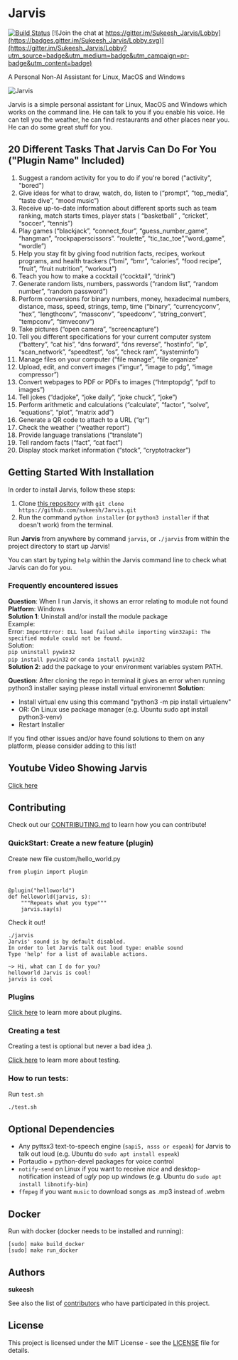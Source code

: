 # Jarvis

[![Build Status](https://travis-ci.org/sukeesh/Jarvis.svg?branch=master)](https://travis-ci.org/sukeesh/Jarvis) [![Join the chat at https://gitter.im/Sukeesh_Jarvis/Lobby](https://badges.gitter.im/Sukeesh_Jarvis/Lobby.svg)](https://gitter.im/Sukeesh_Jarvis/Lobby?utm_source=badge&utm_medium=badge&utm_campaign=pr-badge&utm_content=badge)

A Personal Non-AI Assistant for Linux, MacOS and Windows

![Jarvis](http://i.imgur.com/xZ8x9ES.jpg)

Jarvis is a simple personal assistant for Linux, MacOS and Windows which works on the command line. He can talk to you if you enable his voice. He can tell you the weather, he can find restaurants and other places near you. He can do some great stuff for you.

## 20 Different Tasks That Jarvis Can Do For You ("Plugin Name" Included)
1. Suggest a random activity for you to do if you're bored ("activity", "bored")
2. Give ideas for what to draw, watch, do, listen to (“prompt”, “top_media”, “taste dive”, “mood music”)
3. Receive up-to-date information about different sports such as team ranking, match starts times, player stats ( “basketball” , “cricket”, “soccer”, “tennis”)
4. Play games (“blackjack”, “connect_four”, “guess_number_game”, “hangman”, “rockpaperscissors”. “roulette”, “tic_tac_toe”,”word_game”, “wordle”)
5. Help you stay fit by giving food nutrition facts, recipes, workout programs, and health trackers (“bmi”, “bmr”, “calories”, “food recipe”, “fruit”, “fruit nutrition”, “workout”)
6. Teach you how to make a cocktail (“cocktail”, “drink”)
7. Generate random lists, numbers, passwords (“random list”, “random number”, “random password”)
8. Perform conversions for binary numbers, money, hexadecimal numbers, distance, mass, speed, strings, temp, time (“binary”, “currencyconv”, “hex”, “lengthconv”, “massconv”, “speedconv”, “string_convert”, “tempconv”, “timveconv”)
9. Take pictures (“open camera”, “screencapture”)
10. Tell you different specifications for your current computer system (“battery”,  “cat his”, “dns forward”, “dns reverse”, “hostinfo”, “ip”, “scan_network”, “speedtest”, “os”, “check ram”, “systeminfo”)
11. Manage files on your computer (“file manage”, “file organize”
12. Upload, edit, and convert images (“imgur”, “image to pdg”,  “image compressor”)
13. Convert webpages to PDF or PDFs to images (“htmptopdg”, “pdf to images”)
14. Tell jokes (“dadjoke”, “joke daily”, “joke chuck”, “joke”) 
15. Perform arithmetic and calculations (“calculate”, “factor”, “solve”, “equations”, “plot”, “matrix add”)
16. Generate a QR code to attach to a URL (“qr”)
17. Check the weather (“weather report”)
18. Provide language translations (“translate”)
19. Tell random facts (“fact”, “cat fact”)
20. Display stock market information (“stock”, “cryptotracker”)

## Getting Started With Installation

In order to install Jarvis, follow these steps:
1. Clone [this repository](https://github.com/sukeesh/Jarvis.git) with `git clone https://github.com/sukeesh/Jarvis.git`
2. Run the command `python installer` (or `python3 installer` if that doesn't work) from the terminal.

Run **Jarvis** from anywhere by command `jarvis`, or `./jarvis` from within the project directory to start up Jarvis!

You can start by typing `help` within the Jarvis command line to check what Jarvis can do for you.

### Frequently encountered issues
**Question**: When I run Jarvis, it shows an error relating to module not found<br>
**Platform**: Windows<br>
**Solution 1**: Uninstall and/or install the module package<br>
Example:<br>
Error: `ImportError: DLL load failed while importing win32api: The specified module could not be found.`<br>
Solution:<br>
`pip uninstall pywin32`<br>
`pip install pywin32` or `conda install pywin32`<br>
**Solution 2**: add the package to your environment variables system PATH.<br>

**Question**: After cloning the repo in terminal it gives an error when running python3 installer saying please install virtual environemnt
**Solution**: 
- Install virtual env using this command "python3 -m pip install virtualenv"
- OR: On Linux use package manager (e.g. Ubuntu sudo apt install python3-venv)
- Restart Installer


If you find other issues and/or have found solutions to them on any platform, please consider adding to this list!

## Youtube Video Showing Jarvis

[Click here](https://www.youtube.com/watch?v=PR-nxqmG3V8)

## Contributing

Check out our [CONTRIBUTING.md](CONTRIBUTING.md) to learn how you can contribute!

### QuickStart: Create a new feature (plugin)

Create new file custom/hello_world.py

```
from plugin import plugin


@plugin("helloworld")
def helloworld(jarvis, s):
    """Repeats what you type"""
    jarvis.say(s)
```

Check it out!
```
./jarvis
Jarvis' sound is by default disabled.
In order to let Jarvis talk out loud type: enable sound
Type 'help' for a list of available actions.

~> Hi, what can I do for you?
helloworld Jarvis is cool!
jarvis is cool
```

### Plugins

[Click here](doc/PLUGINS.md) to learn more about plugins.

### Creating a test

Creating a test is optional but never a bad idea ;).

[Click here](doc/TESTING.md) to learn more about testing.

### How to run tests:

 Run `test.sh`
 ```bash
 ./test.sh
 ```
## Optional Dependencies

- Any pyttsx3 text-to-speech engine (``sapi5, nsss or espeak``) for Jarvis to talk out loud (e.g. Ubuntu do ``sudo apt install espeak``)
- Portaudio + python-devel packages for voice control
- ``notify-send`` on Linux if you want to receive *nice* and desktop-notification instead of *ugly* pop up windows (e.g. Ubuntu do ``sudo apt install libnotify-bin``)
- ``ffmpeg`` if you want ``music`` to download songs as .mp3 instead of .webm

## Docker

Run with docker (docker needs to be installed and running):

```
[sudo] make build_docker
[sudo] make run_docker
```

## Authors

 **sukeesh**

See also the list of [contributors](https://github.com/sukeesh/Jarvis/graphs/contributors) who have participated in this project.

## License

This project is licensed under the MIT License - see the [LICENSE](LICENSE) file for details.
